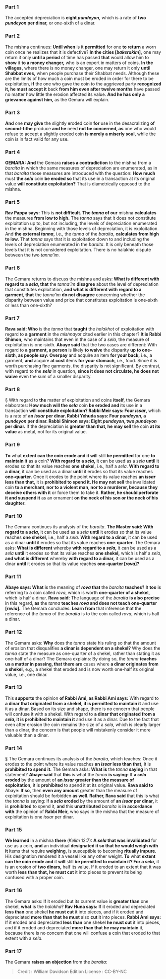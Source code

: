 
### Part 1
The accepted depreciation is <b>eight <i>pundeyon</i>,</b> which is a rate of <b>two <i>pundeyon</i> per dinar,</b> or one-sixth of a dinar.

### Part 2
The mishna continues: <b>Until when</b> is it <b>permitted</b> for one <b>to return</b> a worn coin once he realizes that it is defective? <b>In the cities [<i>bakerakim</i>],</b> one may return it only <b>until a period</b> of time has passed <b>that</b> would allow him to <b>show</b> it <b>to a money changer,</b> who is an expert in matters of coins. <b>In the villages,</b> where there is no money changer, one may return it only <b>until Shabbat eves,</b> when people purchase their Shabbat needs. Although these are the limits of how much a coin must be eroded in order for there to be exploitation, <b>if</b> the one who gave the coin to the aggrieved party <b>recognized it, he must accept it</b> back <b>from him even after twelve months</b> have passed no matter how little the erosion affected its value. <b>And he has only a grievance against him,</b> as the Gemara will explain.

### Part 3
<b>And</b> one <b>may give</b> the slightly eroded coin <b>for</b> use in the desacralizing <b>of second-tithe</b> produce <b>and he</b> need <b>not be concerned, as</b> one who would refuse to accept a slightly eroded coin <b>is merely a miserly soul,</b> while the coin is in fact valid for any use.

### Part 4
<strong>GEMARA:</strong> <b>And</b> the Gemara <b>raises a contradiction</b> to the mishna from a <i>baraita</i> in which the same measures of depreciation are enumerated, as in that <i>baraita</i> those measures are introduced with the question: <b>How much</b> must <b>the <i>sela</i></b> coin <b>be eroded so</b> that its use in a transaction at its original value <b>will constitute exploitation?</b> That is diametrically opposed to the mishna.

### Part 5
<b>Rav Pappa says:</b> This is <b>not difficult. The <i>tanna</i> of our</b> mishna <b>calculates</b> the measures <b>from low to high.</b> The <i>tanna</i> says that it does not constitute exploitation up to, but not including, the levels of depreciation enumerated in the mishna. Beginning with those levels of depreciation, it is exploitation. And <b>the external <i>tanna</i>,</b> i.e., the <i>tanna</i> of the <i>baraita</i>, <b>calculates from high to low.</b> That <i>tanna</i> says that it is exploitation down to and including the levels of depreciation enumerated in the <i>baraita</i>. It is only beneath those levels that it is not considered exploitation. There is no halakhic dispute between the two <i>tanna’im</i>.

### Part 6
The Gemara returns to discuss the mishna and asks: <b>What is different with regard to a <i>sela</i>, that</b> the <i>tanna’im</i> <b>disagree</b> about the level of depreciation that constitutes exploitation, <b>and what is different with regard to a garment, that</b> the <i>tanna’im</i> <b>do not disagree</b> concerning whether the disparity between value and price that constitutes exploitation is one-sixth or less than one-sixth?

### Part 7
<b>Rava said: Who</b> is the <i>tanna</i> that <b>taught</b> the <i>halakhot</i> of exploitation with regard to <b>a garment</b> in the <i>mishnayot</i> cited earlier in this chapter? <b>It is Rabbi Shimon,</b> who maintains that even in the case of a <i>sela</i>, the measure of exploitation is one-sixth. <b>Abaye said</b> that the two cases are different: With regard to <b>a garment, a person</b> is likely <b>to waive</b> the disparity <b>up to one-sixth, as people say: Overpay</b> and acquire an item <b>for your back,</b> i.e., a garment, <b>and</b> acquire <b>at cost</b> items <b>for your stomach,</b> i.e., food. Since it is worth purchasing fine garments, the disparity is not significant. By contrast, with regard to the <b><i>sela</i></b> in question, <b>since it does not circulate, he does not waive</b> even the sum of a smaller disparity.

### Part 8
§ With regard to <b>the</b> matter of exploitation and coins <b>itself,</b> the Gemara elaborates: <b>How much will the <i>sela</i></b> coin <b>be eroded and</b> its use in a transaction <b>will constitute exploitation? Rabbi Meir says: Four <i>issar</i>,</b> which is a rate of <b>an <i>issar</i> per dinar. Rabbi Yehuda says: Four <i>pundeyon</i>, a <i>pundeyon</i> per dinar. Rabbi Shimon says: Eight <i>pundeyon</i>, two <i>pundeyon</i> per dinar.</b> If the depreciation is <b>greater than that, he may sell</b> the coin <b>at its value</b> as metal, not for its original value.

### Part 9
<b>To</b> what <b>extent can the coin erode and it will</b> still <b>be permitted</b> for one <b>to maintain it</b> as a coin? <b>With regard to a <i>sela</i>,</b> it can be used as a <i>sela</i> <b>until</b> it erodes so that its value reaches <b>one shekel,</b> i.e., half a <i>sela</i>. <b>With regard to a dinar,</b> it can be used as a dinar <b>until</b> it erodes so that its value reaches <b>one-quarter.</b> Once it erodes to the point where its value reaches <b>an <i>issar</i> less than that,</b> it is <b>prohibited to spend it. He may not sell</b> the invalidated coin <b>to a merchant, nor to a violent man, nor to a murderer, because they deceive others with it</b> or force them to take it. <b>Rather, he should perforate it and suspend it</b> as an ornament <b>on the neck of his son or the neck of his daughter.</b>

### Part 10
The Gemara continues its analysis of the <i>baraita</i>. <b>The Master said: With regard to a <i>sela</i>,</b> it can be used as a <i>sela</i> <b>until</b> it erodes so that its value reaches <b>one shekel,</b> i.e., half a <i>sela</i>. <b>With regard to a dinar,</b> it can be used as a dinar <b>until</b> it erodes so that its value reaches <b>one-quarter.</b> The Gemara asks: <b>What is different</b> whereby <b>with regard to a <i>sela</i>,</b> it can be used as a <i>sela</i> <b>until</b> it erodes so that its value reaches <b>one shekel,</b> which is half a <i>sela</i>, <b>and what is different</b> whereby <b>with regard to a dinar,</b> it can be used as a dinar <b>until</b> it erodes so that its value reaches <b>one-quarter [<i>rova</i>]?</b>

### Part 11
<b>Abaye says: What</b> is the meaning of <b><i>rova</i> that</b> the <i>baraita</i> <b>teaches?</b> It <b>too</b> is referring to a coin called <i>rova</i>, which is worth <b>one-quarter of a shekel,</b> which is half a dinar. <b>Rava said:</b> The language of the <i>baraita</i> <b>is also precise</b> in this regard, <b>as</b> the <i>tanna</i> <b>teaches <i>rova</i> and does not teach one-quarter [<i>revia</i>].</b> The Gemara concludes: <b>Learn from</b> that inference that the reference of the <i>tanna</i> of the <i>baraita</i> is to the coin called <i>rova</i>, which is half a dinar.

### Part 12
The Gemara asks: <b>Why</b> does the <i>tanna</i> state his ruling so that the amount of erosion that disqualifies <b>a dinar is dependent on a shekel?</b> Why does the <i>tanna</i> state the measure as one-quarter of a shekel, rather than stating it as one-half of a dinar? The Gemara explains: By doing so, the <i>tanna</i> <b>teaches us a matter in passing, that there are</b> cases where <b>a dinar originates from a shekel,</b> e.g., a shekel that eroded and is now worth one-half its original value, i.e., one dinar.

### Part 13
This <b>supports</b> the opinion <b>of Rabbi Ami, as Rabbi Ami says:</b> With regard to <b>a dinar that originated from a shekel, it is permitted to maintain it</b> and use it as a dinar. Based on its size and shape, there is no concern that people will confuse it with a shekel. With regard to <b>a dinar that originated from a <i>sela</i>, it is prohibited to maintain it</b> and use it as a dinar. Due to the fact that even after erosion the coin remains the size of a <i>sela</i>, which is clearly larger than a dinar, the concern is that people will mistakenly consider it more valuable than a dinar.

### Part 14
§ The Gemara continues its analysis of the <i>baraita</i>, which teaches: Once it erodes to the point where its value reaches <b>an <i>issar</i> less than that,</b> it is <b>prohibited to spend it.</b> The Gemara asks: <b>What is</b> the <i>tanna</i> <b>saying</b> in that statement? <b>Abaye said</b> that <b>this</b> is what the <i>tanna</i> <b>is saying:</b> If <b>a <i>sela</i> eroded</b> by the amount of <b>an <i>issar</i> greater than the measure of exploitation,</b> it is <b>prohibited</b> to spend it at its original value. <b>Rava said to</b> Abaye: <b>If so,</b> then <b>even any amount</b> greater than the measure of exploitation should be forbidden <b>as well. Rather, Rava said</b> that this is what the <i>tanna</i> is saying: If <b>a <i>sela</i> eroded</b> by the amount of <b>an <i>issar</i> per dinar,</b> it is <b>prohibited</b> to spend it, <b>and</b> this <b>unattributed</b> <i>baraita</i> is <b>in accordance with</b> the opinion of <b>Rabbi Meir,</b> who says in the mishna that the measure of exploitation is one <i>issar</i> per dinar.

### Part 15
<b>We learned</b> in a mishna <b>there</b> (<i>Kelim</i> 12:7): <b>A <i>sela</i> that was invalidated</b> for use as a coin, <b>and</b> an individual <b>designated it so that he would weigh with it</b> items that require <b>weighing,</b> is susceptible to becoming <b>ritually impure.</b> His designation rendered it a vessel like any other weight. <b>To</b> what <b>extent can the coin erode and</b> it <b>will</b> still <b>be permitted to maintain it? For a <i>sela</i>,</b> it is an erosion of <b>two dinars,</b> half its value. If it eroded to an extent that it was worth <b>less than that, he must cut</b> it into pieces to prevent its being confused with a proper coin.

### Part 16
The Gemara asks: If it eroded but its current value is <b>greater than</b> one shekel, <b>what</b> is the <i>halakha</i>? <b>Rav Huna says:</b> If it eroded and depreciated <b>less than</b> one shekel <b>he must cut</b> it into pieces, and if it eroded and depreciated <b>more than that he must</b> also <b>cut</b> it into pieces. <b>Rabbi Ami says:</b> If it eroded and depreciated <b>less than</b> one shekel <b>he must cut</b> it into pieces, and if it eroded and depreciated <b>more than that he may maintain</b> it, because there is no concern that one will confuse a coin that eroded to that extent with a <i>sela</i>.

### Part 17
The Gemara <b>raises an objection</b> from the <i>baraita</i>:

>Credit : William Davidson Edition
>License : CC-BY-NC